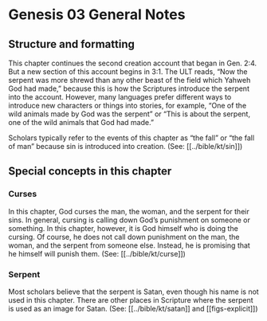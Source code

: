 # Genesis 03 General Notes
## Structure and formatting

This chapter continues the second creation account that began in Gen. 2:4. But a new section of this account begins in 3:1. The ULT reads, “Now the serpent was more shrewd than any other beast of the field which Yahweh God had made,” because this is how the Scriptures introduce the serpent into the account. However, many languages prefer different ways to introduce new characters or things into stories, for example, “One of the wild animals made by God was the serpent” or “This is about the serpent, one of the wild animals that God had made.”

Scholars typically refer to the events of this chapter as “the fall” or “the fall of man” because sin is introduced into creation. (See: [[../bible/kt/sin]])

## Special concepts in this chapter

### Curses

In this chapter, God curses the man, the woman, and the serpent for their sins. In general, cursing is calling down God’s punishment on someone or something. In this chapter, however, it is God himself who is doing the cursing. Of course, he does not call down punishment on the man, the woman, and the serpent from someone else. Instead, he is promising that he himself will punish them. (See: [[../bible/kt/curse]])

### Serpent
Most scholars believe that the serpent is Satan, even though his name is not used in this chapter. There are other places in Scripture where the serpent is used as an image for Satan. (See: [[../bible/kt/satan]] and [[figs-explicit]])